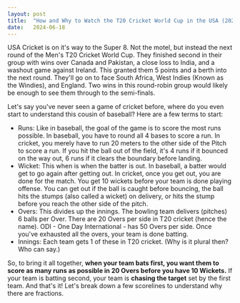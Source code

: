 ```yaml
---
layout:	post
title:	"How and Why to Watch the T20 Cricket World Cup in the USA (2024)"
date:	2024-06-18
---
```


USA Cricket is on it's way to the Super 8. Not the motel, but instead the next round of the Men's T20 Cricket World Cup. They finished second in their group with wins over Canada and Pakistan, a close loss to India, and a washout game against Ireland. This granted them 5 points and a berth into the next round. They'll go on to face South Africa, West Indies (Known as the Windies), and England. Two wins in this round-robin group would likely be enough to see them through to the semi-finals.

Let's say you've never seen a game of cricket before, where do you even start to understand this cousin of baseball? Here are a few terms to start:

- Runs: Like in baseball, the goal of the game is to score the most runs possible. In baseball, you have to round all 4 bases to score a run. In cricket, you merely have to run 20 meters to the other side of the Pitch to score a run. If you hit the ball out of the field, it's 4 runs if it bounced on the way out, 6 runs if it clears the boundary before landing.
- Wicket: This when is when the batter is out. In baseball, a batter would get to go again after getting out. In cricket, once you get out, you are done for the match. You get 10 wickets before your team is done playing offense. You can get out if the ball is caught before bouncing, the ball hits the stumps (also called a wicket) on delivery, or hits the stump before you reach the other side of the pitch.
- Overs: This divides up the innings. The bowling team delivers (pitches) 6 balls per Over. There are 20 Overs per side in T20 cricket (hence the name). ODI - One Day International - has 50 Overs per side. Once you've exhausted all the overs, your team is done batting.
- Innings: Each team gets 1 of these in T20 cricket. (Why is it plural then? Who can say.)

So, to bring it all together, __when your team bats first, you want them to score as many runs as possible in 20 Overs before you have 10 Wickets.__ If your team is batting second, your team is __chasing the target__ set by the first team. And that's it! Let's break down a few scorelines to understand why there are fractions.

